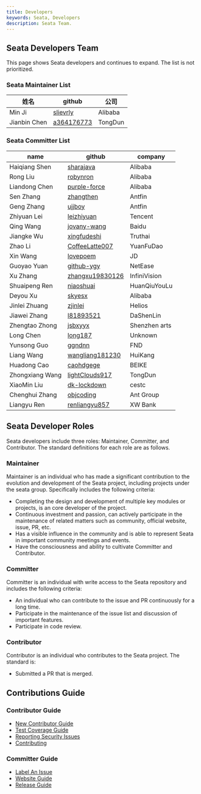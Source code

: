 ```yaml
---
title: Developers
keywords: Seata, Developers
description: Seata Team.
---
```


## Seata Developers Team

This page shows Seata developers and continues to expand. The list is not prioritized.

### Seata Maintainer List
| 姓名         | github                                      | 公司    |
| ------------ | ------------------------------------------- | ------- |
| Min Ji       | [slievrly](https://github.com/slievrly)     | Alibaba |
| Jianbin Chen | [a364176773](https://github.com/a364176773) | TongDun |

### Seata Committer List

| name            | github          | company             |
|-----------------| --------------- | --------------- |
| Haiqiang Shen   | [sharajava](https://github.com/sharajava)       | Alibaba        |
| Rong Liu        | [robynron](https://github.com/robynron)      | Alibaba        |
| Liandong Chen   | [purple-force](https://github.com/purple-force)    | Alibaba        |
| Sen Zhang       | [zhangthen](https://github.com/zhangthen)       | Antfin          |
| Geng Zhang      | [ujjboy](https://github.com/ujjboy)          | Antfin          |
| Zhiyuan Lei     | [leizhiyuan](https://github.com/leizhiyuan)      | Tencent          |
| Qing Wang       | [jovany-wang](https://github.com/jovany-wang)     | Baidu          |
| Jiangke Wu      | [xingfudeshi](https://github.com/xingfudeshi)     | Truthai         |
| Zhao Li         | [CoffeeLatte007](https://github.com/CoffeeLatte007)  | YuanFuDao       |
| Xin Wang        | [lovepoem](https://github.com/lovepoem)        | JD         |
| Guoyao Yuan     | [github-ygy](https://github.com/github-ygy)      | NetEase            |
| Xu Zhang        | [zhangxu19830126](https://github.com/zhangxu19830126) | InfiniVision    |
| Shuaipeng Ren   | [niaoshuai](https://github.com/niaoshuai)       | HuanQiuYouLu    |
| Deyou Xu        | [skyesx](https://github.com/skyesx)          | Alibaba          |
| Jinlei Zhuang   | [zjinlei](https://github.com/zjinlei)         | Helios          |
| Jiawei Zhang    | [l81893521](https://github.com/l81893521)       | DaShenLin          |
| Zhengtao Zhong  | [jsbxyyx](https://github.com/jsbxyyx)         | Shenzhen arts   |
| Long Chen       | [long187](https://github.com/long187)         | Unknown          |
| Yunsong Guo     | [ggndnn](https://github.com/ggndnn)         | FND          |
| Liang Wang      | [wangliang181230](https://github.com/wangliang181230) | HuiKang |
| Huadong Cao     | [caohdgege](https://github.com/caohdgege) | BEIKE |
| Zhongxiang Wang | [lightClouds917](https://github.com/lightClouds917) | TongDun |
| XiaoMin Liu     | [dk-lockdown](https://github.com/dk-lockdown) | cestc |
| Chenghui Zhang  | [objcoding](https://github.com/objcoding) | Ant Group |
| Liangyu Ren     | [renliangyu857](https://github.com/renliangyu857) | XW Bank |

## Seata Developer Roles

Seata developers include three roles: Maintainer, Committer, and Contributor. The standard definitions for each role are as follows.

### Maintainer

Maintainer is an individual who has made a significant contribution to the evolution and development of the Seata project, including projects under the seata group. Specifically includes the following criteria:

*   Completing the design and development of multiple key modules or projects, is an core developer of the project.
*   Continuous investment and passion, can actively participate in the maintenance of related matters such as community, official website, issue, PR, etc.
*   Has a visible influence in the community and is able to represent Seata in important community meetings and events.
*   Have the consciousness and ability to cultivate Committer and Contributor.

### Committer

Committer is an individual with write access to the Seata repository and includes the following criteria:

*   An individual who can contribute to the issue and PR continuously for a long time.
*   Participate in the maintenance of the issue list and discussion of important features.
*   Participate in code review.

### Contributor

Contributor is an individual who contributes to the Seata project. The standard is:

*   Submitted a PR that is merged.

## Contributions Guide
### Contributor Guide
* [New Contributor Guide](./contributor-guide/new-contributor-guide_dev.html)
* [Test Coverage Guide](./contributor-guide/test-coverage-guide_dev.html)
* [Reporting Security Issues](./contributor-guide/reporting-security-issues_dev.html)
* [Contributing](./guide_dev.html)

### Committer Guide
* [Label An Issue](./committer-guide/label-an-issue-guide_dev.html)
* [Website Guide](./committer-guide/website-guide_dev.html)
* [Release Guide](./committer-guide/release-guide_dev.html)

